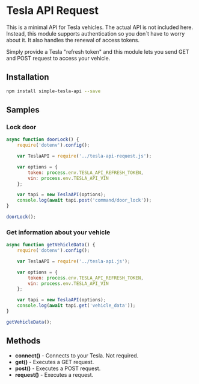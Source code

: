 # Tesla API Request

This is a minimal API for Tesla vehicles. The actual API is not included here. 
Instead, this module supports authentication so you don´t have to
worry about it. It also handles the renewal of access tokens.

Simply provide a Tesla "refresh token" and this
module lets you send GET and POST request to access your vehicle.

## Installation

````bash
npm install simple-tesla-api --save
````


## Samples

### Lock door

````javascript
async function doorLock() {	
	require('dotenv').config();

	var TeslaAPI = require('../tesla-api-request.js');

	var options = {
		token: process.env.TESLA_API_REFRESH_TOKEN,
		vin: process.env.TESLA_API_VIN
	};

	var tapi = new TeslaAPI(options);
	console.log(await tapi.post('command/door_lock'));
}

doorLock();
````
### Get information about your vehicle

````javascript
async function getVehicleData() {	
	require('dotenv').config();

	var TeslaAPI = require('../tesla-api.js');

	var options = {
		token: process.env.TESLA_API_REFRESH_TOKEN,
		vin: process.env.TESLA_API_VIN
	};

	var tapi = new TeslaAPI(options);
	console.log(await tapi.get('vehicle_data'));
}

getVehicleData();
````

## Methods

- **connect()**          - Connects to your Tesla. Not required.
- **get()**         - Executes a GET request.
- **post()**      - Executes a POST request.
- **request()**      - Executes a request.

